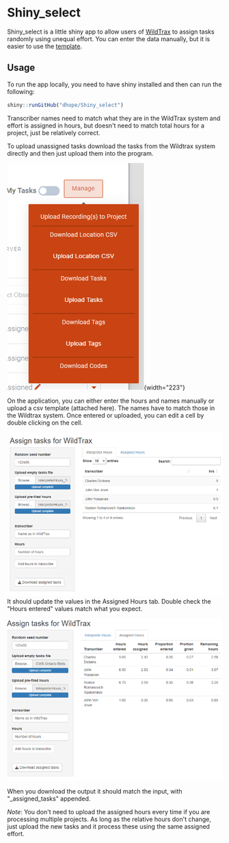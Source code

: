 # Shiny_select

Shiny_select is a little shiny app to allow users of [WildTrax](www.wildtrax.ca) to assign tasks randomly using unequal effort. You can enter the data manually, but it is easier to use the [template](https://github.com/dhope/Shiny_select/blob/main/data/InterpreterHours_Template.csv).

## Usage

To run the app locally, you need to have shiny installed and then can run the following:

``` R
shiny::runGitHub("dhope/Shiny_select")
```

Transcriber names need to match what they are in the WildTrax system and effort is assigned in hours, but doesn't need to match total hours for a project, just be relatively correct.

To upload unassigned tasks download the tasks from the Wildtrax system directly and then just upload them into the program.

![Screenshot from WildTrax showing how to download and upload tasks](img/WildTrax_Manage.png){width="223"}

On the application, you can either enter the hours and names manually or upload a csv template (attached here). The names have to match those in the Wildtrax system. Once entered or uploaded, you can edit a cell by double clicking on the cell.

![Screenshot of shiny app showing how you can edit the cells](img/App_ScreenShot.PNG) It should update the values in the Assigned Hours tab. Double check the "Hours entered" values match what you expect.

![Screenshot of shiny app showing a summary of assigned hours](img/App_ScreenShot_Assigned.PNG)

When you download the output it should match the input, with "\_assigned_tasks" appended.

*Note*: You don't need to upload the assigned hours every time if you are processing multiple projects. As long as the relative hours don't change, just upload the new tasks and it process these using the same assigned effort.
